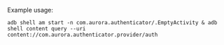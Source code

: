 Example usage:
```batch
adb shell am start -n com.aurora.authenticator/.EmptyActivity & adb shell content query --uri content://com.aurora.authenticator.provider/auth
```